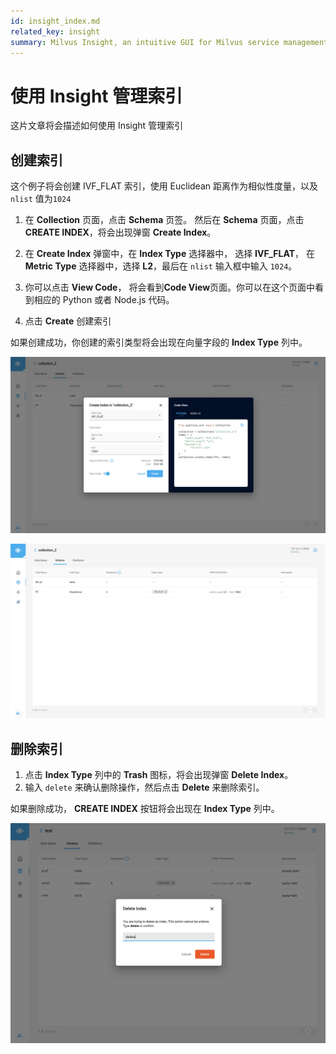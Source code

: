 ```yaml
---
id: insight_index.md
related_key: insight
summary: Milvus Insight, an intuitive GUI for Milvus service management.
---
```


# 使用 Insight 管理索引

这片文章将会描述如何使用 Insight 管理索引

## 创建索引

这个例子将会创建 IVF_FLAT 索引，使用 Euclidean 距离作为相似性度量，以及 `nlist` 值为`1024`

1. 在 **Collection** 页面，点击 **Schema** 页签。 然后在 **Schema** 页面，点击 **CREATE INDEX**，将会出现弹窗 **Create Index**。

2. 在 **Create Index** 弹窗中，在 **Index Type** 选择器中， 选择 **IVF_FLAT**， 在 **Metric Type** 选择器中，选择 **L2**，最后在 `nlist` 输入框中输入 `1024`。

3. 你可以点击 **View Code**， 将会看到**Code View**页面。你可以在这个页面中看到相应的 Python 或者 Node.js 代码。

4. 点击 **Create** 创建索引

如果创建成功，你创建的索引类型将会出现在向量字段的 **Index Type** 列中。

![Create Index](../../../../assets/insight_index1.png)

![Create Index](../../../../assets/insight_index2.png)

## 删除索引

1. 点击 **Index Type** 列中的 **Trash** 图标，将会出现弹窗 **Delete Index**。
2. 输入 `delete` 来确认删除操作，然后点击 **Delete** 来删除索引。

如果删除成功， **CREATE INDEX** 按钮将会出现在 **Index Type** 列中。

![Delete Index](../../../../assets/insight_index3.png)
